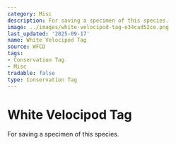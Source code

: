 ```yaml
---
category: Misc
description: For saving a specimen of this species.
image: ../images/white-velocipod-tag-e34cad52ce.png
last_updated: '2025-09-17'
name: White Velocipod Tag
source: WFCD
tags:
- Conservation Tag
- Misc
tradable: false
type: Conservation Tag
---
```


# White Velocipod Tag

For saving a specimen of this species.

